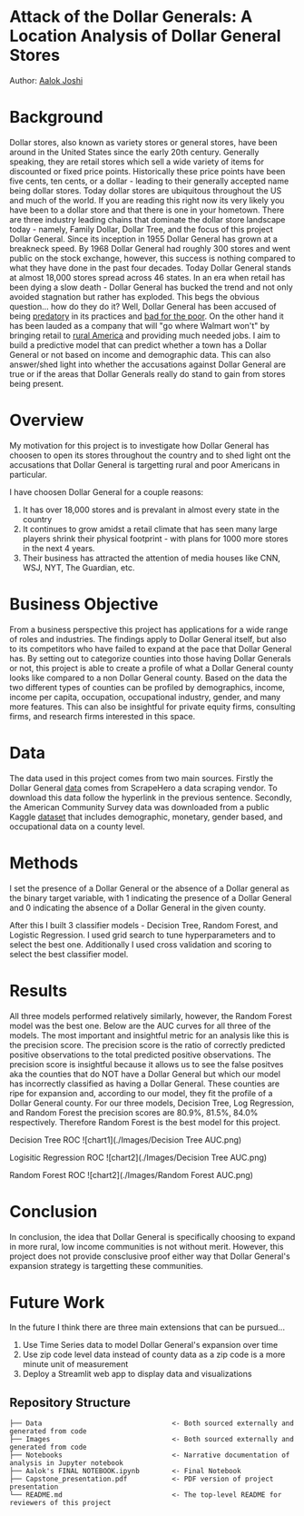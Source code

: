 # Attack of the Dollar Generals: A Location Analysis of Dollar General Stores
Author: [Aalok Joshi](https://www.linkedin.com/in/aalokjoshi113/) 
# Background
Dollar stores, also known as variety stores or general stores, have been around in the United States since the early 20th century. Generally speaking, they are retail stores which sell a wide variety of items for discounted or fixed price points. Historically these price points have been five cents, ten cents, or a dollar - leading to their generally accepted name being dollar stores. 
Today dollar stores are ubiquitous throughout the US and much of the world. If you are reading this right now its very likely you have been to a dollar store and that there is one in your hometown. There are three industry leading chains that dominate the dollar store landscape today - namely, Family Dollar, Dollar Tree, and the focus of this project Dollar General. Since its inception in 1955 Dollar General has grown at a breakneck speed. By 1968 Dollar General had roughly 300 stores and went public on the stock exchange, however, this success is nothing compared to what they have done in the past four decades. Today Dollar General stands at almost 18,000 stores spread across 46 states. In an era when retail has been dying a slow death - Dollar General has bucked the trend and not only avoided stagnation but rather has exploded. This begs the obvious question... how do they do it?
Well, Dollar General has been accused of being [predatory](https://slate.com/business/2021/07/dollar-general-food-deserts-grocery-stores.html) in its practices and [bad for the poor](https://www.cnn.com/2019/07/19/business/dollar-general-opposition/index.html). On the other hand it has been lauded as a company that will "go where Walmart won't" by bringing retail to [rural America](https://www.theguardian.com/business/2018/aug/13/dollar-general-walmart-buhler-haven-kansas) and providing much needed jobs. I aim to build a predictive model that can predict whether a town has a Dollar General or not based on income and demographic data. This can also answer/shed light into whether the accusations against Dollar General are true or if the areas that Dollar Generals really do stand to gain from stores being present.

# Overview
My motivation for this project is to investigate how Dollar General has choosen to open its stores throughout the country and to shed light ont the accusations that Dollar General is targetting rural and poor Americans in particular. 

I have choosen Dollar General for a couple reasons:
1. It has over 18,000 stores and is prevalant in almost every state in the country
2. It continues to grow amidst a retail climate that has seen many large players shrink their physical footprint - with plans for 1000 more stores in the next 4 years.
3. Their business has attracted the attention of media houses like CNN, WSJ, NYT, The Guardian, etc. 

# Business Objective
From a business perspective this project has applications for a wide range of roles and industries. The findings apply to Dollar General itself, but also to its competitors who have failed to expand at the pace that Dollar General has. By setting out to categorize counties into those having Dollar Generals or not, this project is able to create a profile of what a Dollar General county looks like compared to a non Dollar General county. Based on the data the two different types of counties can be profiled by demographics, income, income per capita, occupation, occupational industry, gender, and many more features. This can also be insightful for private equity firms, consulting firms, and research firms interested in this space. 


# Data
The data used in this project comes from two main sources. Firstly the Dollar General [data](https://www.scrapehero.com/store/product/dollar-store-locations-in-the-usa/) comes from ScrapeHero a data scraping vendor. To download this data follow the hyperlink in the previous sentence. Secondly, the American Community Survey data was downloaded from a public Kaggle [dataset](https://www.kaggle.com/muonneutrino/us-census-demographic-data?select=acs2017_county_data.csv) that includes demographic, monetary, gender based, and occupational data on a county level.

# Methods
I set the presence of a Dollar General or the absence of a Dollar general as the binary target variable, with 1 indicating the presence of a Dollar General and 0 indicating the absence of a Dollar General in the given county.

After this I built 3 classifier models - Decision Tree, Random Forest, and Logistic Regression. I used grid search to tune hyperparameters and to select the best one. Additionally I used cross validation and scoring to select the best classifier model.

# Results
All three models performed relatively similarly, however, the Random Forest model was the best one. Below are the AUC curves for all three of the models. The most important and insightful metric for an analysis like this is the precision score. The precision score is the ratio of correctly predicted positive observations to the total predicted positive observations. The precision score is insightful because it allows us to see the false positves aka the counties that do NOT have a Dollar General but which our model has incorrectly classified as having a Dollar General. These counties are ripe for expansion and, according to our model, they fit the profile of a Dollar General county. For our three models, Decision Tree, Log Regression, and Random Forest the precision scores are 80.9%, 81.5%, 84.0% respectively. Therefore Random Forest is the best model for this project. 

Decision Tree ROC
![chart1](./Images/Decision Tree AUC.png)

Logisitic Regression ROC
![chart2](./Images/Decision Tree AUC.png)

Random Forest ROC
![chart2](./Images/Random Forest AUC.png)

# Conclusion
In conclusion, the idea that Dollar General is specifically choosing to expand in more rural, low income communities is not without merit. However, this project does not provide consclusive proof either way that Dollar General's expansion strategy is targetting these communities. 

# Future Work
In the future I think there are three main extensions that can be pursued...
1) Use Time Series data to model Dollar General's expansion over time
2) Use zip code level data instead of county data as a zip code is a more minute unit of measurement
3) Deploy a Streamlit web app to display data and visualizations

## Repository Structure
```
├── Data                                <- Both sourced externally and generated from code
├── Images                              <- Both sourced externally and generated from code
├── Notebooks                           <- Narrative documentation of analysis in Jupyter notebook
├── Aalok's FINAL NOTEBOOK.ipynb        <- Final Notebook 
├── Capstone_presentation.pdf           <- PDF version of project presentation
└── README.md                           <- The top-level README for reviewers of this project

